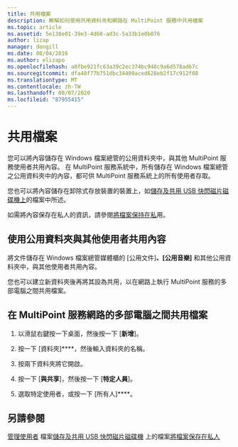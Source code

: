 ```yaml
---
title: 共用檔案
description: 瞭解如何使用共用資料夾和網路在 MultiPoint 服務中共用檔案
ms.topic: article
ms.assetid: 5e138e01-39e3-4d60-ad3c-5a33b1e0b076
author: lizap
manager: dongill
ms.date: 08/04/2016
ms.author: elizapo
ms.openlocfilehash: a0fbe921fc63a39c2ec374bc948c9a6d578ad67c
ms.sourcegitcommit: dfa48f77b751dbc34409aced628eb2f17c912f08
ms.translationtype: MT
ms.contentlocale: zh-TW
ms.lasthandoff: 08/07/2020
ms.locfileid: "87955415"
---
```

# <a name="share-files"></a>共用檔案
您可以將內容儲存在 Windows 檔案總管的公用資料夾中，與其他 MultiPoint 服務使用者共用內容。 在 MultiPoint 服務系統中，所有儲存在 Windows 檔案總管之公用資料夾中的內容，都可供 MultiPoint 服務系統上的所有使用者存取。

您也可以將內容儲存在卸除式存放裝置的裝置上，如[儲存及共用 USB 快閃磁片磁碟機上](Save-and-Share-Files-on-a-USB-Flash-Drive.md)的檔案中所述。

如需將內容保存在私人的資訊，請參閱[將檔案保持在私](Keep-Files-Private.md)用。

## <a name="to-share-content-with-other-users-by-using-public-folders"></a>使用公用資料夾與其他使用者共用內容

將文件儲存在 Windows 檔案總管媒體櫃的 [公用文件]****、[公用音樂]**** 和其他公用資料夾中，與其他使用者共用內容。

您也可以建立新資料夾後再將其設為共用，以在網路上執行 MultiPoint 服務的多部電腦之間共用檔案。

## <a name="to-share-files-across-multiple-computers-in-a-multipoint-services-network"></a>在 MultiPoint 服務網路的多部電腦之間共用檔案

1.  以滑鼠右鍵按一下桌面，然後按一下 [**新增**]。

2.  按一下 [資料夾]****，然後輸入資料夾的名稱。

3.  按兩下資料夾將它開啟。

4.  按一下 [**與共享**]，然後按一下 [**特定人員**]。

5.  選取特定使用者，或按一下 [所有人]****。

## <a name="see-also"></a>另請參閱
[管理使用者](Manage-User-Files.md) 
 檔案[儲存及共用 USB 快閃磁片磁碟機](Save-and-Share-Files-on-a-USB-Flash-Drive.md) 
 上的檔案[將檔案保存在私人](Keep-Files-Private.md)